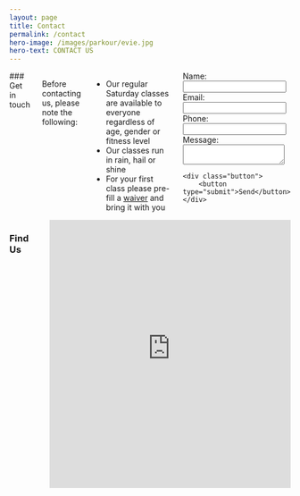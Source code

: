 ```yaml
---
layout: page
title: Contact
permalink: /contact
hero-image: /images/parkour/evie.jpg
hero-text: CONTACT US
---
```


<div class="row">
<div class="columns large-6 small-12" markdown="1">
### Get in touch

Before contacting us, please note the following:

 - Our regular Saturday classes are available to everyone regardless of age, gender or fitness level
 - Our classes run in rain, hail or shine
 - For your first class please pre-fill a [waiver](http://www.parkour.asn.au/docs/APA_waiver.pdf) and bring it with you

<form>
    <div>
        <label for="name">Name:</label>
        <input type="text" id="name" name="user_name" />
    </div>
    <div>
        <label for="mail">Email:</label>
        <input type="email" id="mail" name="user_mail" />
    </div>
    <div>
        <label for="phone">Phone:</label>
        <input type="telephone" id="phone" name="user_phone" />
    </div>
    <div>
        <label for="msg">Message:</label>
        <textarea id="msg" name="user_message"></textarea>
    </div>
    
    <div class="button">
        <button type="submit">Send</button>
    </div>
</form>
</div>

<div class="columns large-6 small-12">
<h3>Find Us</h3>
<iframe src="https://mapsengine.google.com/maps/d/embed?mid=zF6eR2rrE0PU.kTgXL8p2o9u8" height="480" width="100%" frameborder="0" scrolling="no" style="border-width: 0;"></iframe>
</div>
</div>
